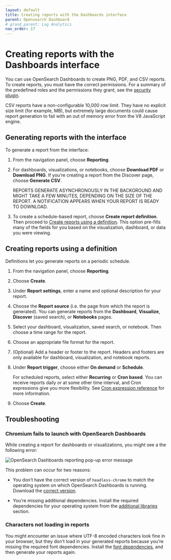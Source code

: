 ```yaml
---
layout: default
title: Creating reports with the Dashboards interface
parent: Opensearch Dashboard
# grand_parent: Log Analytics
nav_order: 17
---
```


# Creating reports with the Dashboards interface

You can use OpenSearch Dashboards to create PNG, PDF, and CSV reports. To create reports, you must have the correct permissions. For a summary of the predefined roles and the permissions they grant, see the  [security plugin](https://opensearch.org/docs/latest/security/access-control/users-roles#predefined-roles).

CSV reports have a non-configurable 10,000 row limit. They have no explicit size limit (for example, MB), but extremely large documents could cause report generation to fail with an out of memory error from the V8 JavaScript engine.

## Generating reports with the interface[](https://opensearch.org/docs/latest/dashboards/reporting/#generating-reports-with-the-interface)

To generate a report from the interface:

1.  From the navigation panel, choose  **Reporting**.
2.  For dashboards, visualizations, or notebooks, choose  **Download PDF**  or  **Download PNG**. If you’re creating a report from the Discover page, choose  **Generate CSV**.
    
    REPORTS GENERATE ASYNCHRONOUSLY IN THE BACKGROUND AND MIGHT TAKE A FEW MINUTES, DEPENDING ON THE SIZE OF THE REPORT. A NOTIFICATION APPEARS WHEN YOUR REPORT IS READY TO DOWNLOAD.
    
3.  To create a schedule-based report, choose  **Create report definition**. Then proceed to  [Create reports using a definition](https://opensearch.org/docs/latest/dashboards/reporting/#creating-reports-using-a-definition). This option pre-fills many of the fields for you based on the visualization, dashboard, or data you were viewing.

## Creating reports using a definition[](https://opensearch.org/docs/latest/dashboards/reporting/#creating-reports-using-a-definition)

Definitions let you generate reports on a periodic schedule.

1.  From the navigation panel, choose  **Reporting**.
2.  Choose  **Create**.
3.  Under  **Report settings**, enter a name and optional description for your report.
4.  Choose the  **Report source**  (i.e. the page from which the report is generated). You can generate reports from the  **Dashboard**,  **Visualize**,  **Discover**  (saved search), or  **Notebooks**  pages.
5.  Select your dashboard, visualization, saved search, or notebook. Then choose a time range for the report.
6.  Choose an appropriate file format for the report.
7.  (Optional) Add a header or footer to the report. Headers and footers are only available for dashboard, visualization, and notebook reports.
8.  Under  **Report trigger**, choose either  **On demand**  or  **Schedule**.
    
    For scheduled reports, select either  **Recurring**  or  **Cron based**. You can receive reports daily or at some other time interval, and Cron expressions give you more flexibility. See  [Cron expression reference](https://opensearch.org/docs/latest/monitoring-plugins/alerting/cron/)  for more information.
    
9.  Choose  **Create**.

## Troubleshooting[](https://opensearch.org/docs/latest/dashboards/reporting/#troubleshooting)

### Chromium fails to launch with OpenSearch Dashboards[](https://opensearch.org/docs/latest/dashboards/reporting/#chromium-fails-to-launch-with-opensearch-dashboards)

While creating a report for dashboards or visualizations, you might see a the following error:

![OpenSearch Dashboards reporting pop-up error message]({{site.baseurl}}/images/creating-reports-with-the-dashboards-interface/reporting-error.png)

This problem can occur for two reasons:

-   You don’t have the correct version of  `headless-chrome`  to match the operating system on which OpenSearch Dashboards is running. Download the  [correct version](https://github.com/opensearch-project/reporting/releases/tag/chromium-1.12.0.0).
    
-   You’re missing additional dependencies. Install the required dependencies for your operating system from the  [additional libraries](https://github.com/opensearch-project/dashboards-reports/blob/main/dashboards-reports/rendering-engine/headless-chrome/README.md#additional-libaries)  section.
    

### Characters not loading in reports[](https://opensearch.org/docs/latest/dashboards/reporting/#characters-not-loading-in-reports)

You might encounter an issue where UTF-8 encoded characters look fine in your browser, but they don’t load in your generated reports because you’re missing the required font dependencies. Install the  [font dependencies](https://github.com/opensearch-project/dashboards-reports#missing-font-dependencies), and then generate your reports again.